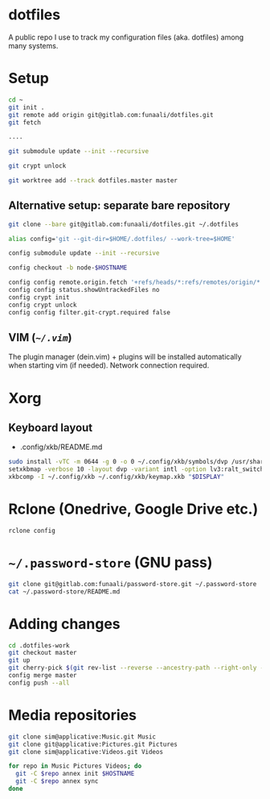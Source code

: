 dotfiles
========

A public repo I use to track my configuration files (aka. dotfiles) among many
systems.

# Setup

```sh
cd ~
git init .
git remote add origin git@gitlab.com:funaali/dotfiles.git
git fetch

....

git submodule update --init --recursive

git crypt unlock
```

```sh
git worktree add --track dotfiles.master master
```

## Alternative setup: separate bare repository

```sh
git clone --bare git@gitlab.com:funaali/dotfiles.git ~/.dotfiles

alias config='git --git-dir=$HOME/.dotfiles/ --work-tree=$HOME'

config submodule update --init --recursive

config checkout -b node-$HOSTNAME

config config remote.origin.fetch '+refs/heads/*:refs/remotes/origin/*'
config config status.showUntrackedFiles no
config crypt init
config crypt unlock
config config filter.git-crypt.required false
```

## VIM (*`~/.vim`*)

The plugin manager (dein.vim) + plugins will be installed automatically when
starting vim (if needed). Network connection required.

# Xorg

## Keyboard layout

- .config/xkb/README.md

```sh
sudo install -vTC -m 0644 -g 0 -o 0 ~/.config/xkb/symbols/dvp /usr/share/X11/xkb/symbols/dvp
setxkbmap -verbose 10 -layout dvp -variant intl -option lv3:ralt_switch
xkbcomp -I ~/.config/xkb ~/.config/xkb/keymap.xkb "$DISPLAY"
```

# Rclone (Onedrive, Google Drive etc.)

`rclone config`

# `~/.password-store` (GNU pass)

```sh
git clone git@gitlab.com:funaali/password-store.git ~/.password-store
cat ~/.password-store/README.md
```

# Adding changes

```sh
cd .dotfiles-work
git checkout master
git up
git cherry-pick $(git rev-list --reverse --ancestry-path --right-only --no-merges HEAD...node-$HOSTNAME)
config merge master
config push --all
```

# Media repositories

```sh
git clone sim@applicative:Music.git Music
git clone git@applicative:Pictures.git Pictures
git clone sim@applicative:Videos.git Videos

for repo in Music Pictures Videos; do
  git -C $repo annex init $HOSTNAME
  git -C $repo annex sync
done

```
